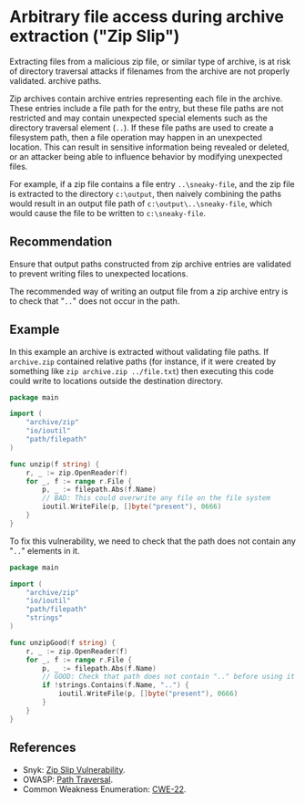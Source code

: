 # Arbitrary file access during archive extraction ("Zip Slip")
Extracting files from a malicious zip file, or similar type of archive, is at risk of directory traversal attacks if filenames from the archive are not properly validated. archive paths.

Zip archives contain archive entries representing each file in the archive. These entries include a file path for the entry, but these file paths are not restricted and may contain unexpected special elements such as the directory traversal element (`..`). If these file paths are used to create a filesystem path, then a file operation may happen in an unexpected location. This can result in sensitive information being revealed or deleted, or an attacker being able to influence behavior by modifying unexpected files.

For example, if a zip file contains a file entry `..\sneaky-file`, and the zip file is extracted to the directory `c:\output`, then naively combining the paths would result in an output file path of `c:\output\..\sneaky-file`, which would cause the file to be written to `c:\sneaky-file`.


## Recommendation
Ensure that output paths constructed from zip archive entries are validated to prevent writing files to unexpected locations.

The recommended way of writing an output file from a zip archive entry is to check that "`..`" does not occur in the path.


## Example
In this example an archive is extracted without validating file paths. If `archive.zip` contained relative paths (for instance, if it were created by something like `zip archive.zip ../file.txt`) then executing this code could write to locations outside the destination directory.


```go
package main

import (
	"archive/zip"
	"io/ioutil"
	"path/filepath"
)

func unzip(f string) {
	r, _ := zip.OpenReader(f)
	for _, f := range r.File {
		p, _ := filepath.Abs(f.Name)
		// BAD: This could overwrite any file on the file system
		ioutil.WriteFile(p, []byte("present"), 0666)
	}
}

```
To fix this vulnerability, we need to check that the path does not contain any "`..`" elements in it.


```go
package main

import (
	"archive/zip"
	"io/ioutil"
	"path/filepath"
	"strings"
)

func unzipGood(f string) {
	r, _ := zip.OpenReader(f)
	for _, f := range r.File {
		p, _ := filepath.Abs(f.Name)
		// GOOD: Check that path does not contain ".." before using it
		if !strings.Contains(f.Name, "..") {
			ioutil.WriteFile(p, []byte("present"), 0666)
		}
	}
}

```

## References
* Snyk: [Zip Slip Vulnerability](https://snyk.io/research/zip-slip-vulnerability).
* OWASP: [Path Traversal](https://owasp.org/www-community/attacks/Path_Traversal).
* Common Weakness Enumeration: [CWE-22](https://cwe.mitre.org/data/definitions/22.html).

